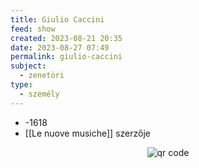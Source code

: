 ```yaml
---
title: Giulio Caccini
feed: show
created: 2023-08-21 20:35
date: 2023-08-27 07:49
permalink: giulio-caccini
subject:
  - zenetöri
type:
  - személy
---
```


- -1618
- [[Le nuove musiche]] szerzője



<p style="text-align: center;"><img src="https://chart.googleapis.com/chart?cht=qr&chl=https://notes.andrasdenes.com/giulio-caccini&chs=180x180&choe=UTF-8&chld=L|2" alt="qr code"></p>

